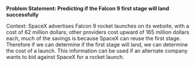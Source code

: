 **Problem Statement: Predicting if the Falcon 9 first stage will land successfully**

Context: SpaceX advertises Falcon 9 rocket launches on its website, with a cost of 62 million dollars; 
other providers cost upward of 165 million dollars each, much of the savings is because SpaceX can reuse the first stage. 
Therefore if we can determine if the first stage will land, we can determine the cost of a launch. 
This information can be used if an alternate company wants to bid against SpaceX for a rocket launch.

